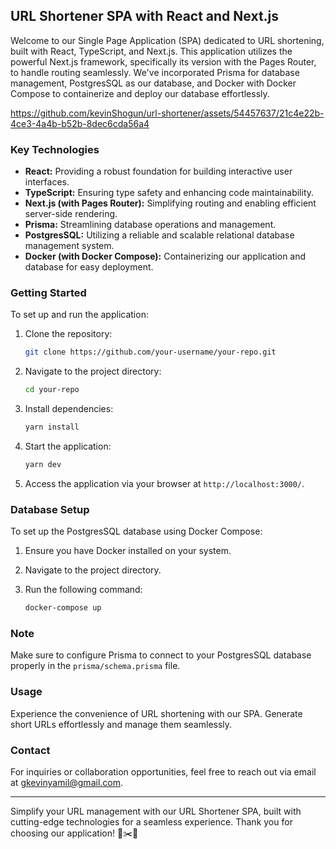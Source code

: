 ## URL Shortener SPA with React and Next.js

Welcome to our Single Page Application (SPA) dedicated to URL shortening, built with React, TypeScript, and Next.js. This application utilizes the powerful Next.js framework, specifically its version with the Pages Router, to handle routing seamlessly. We've incorporated Prisma for database management, PostgresSQL as our database, and Docker with Docker Compose to containerize and deploy our database effortlessly.

https://github.com/kevinShogun/url-shortener/assets/54457637/21c4e22b-4ce3-4a4b-b52b-8dec6cda56a4

### Key Technologies

- **React:** Providing a robust foundation for building interactive user interfaces.
- **TypeScript:** Ensuring type safety and enhancing code maintainability.
- **Next.js (with Pages Router):** Simplifying routing and enabling efficient server-side rendering.
- **Prisma:** Streamlining database operations and management.
- **PostgresSQL:** Utilizing a reliable and scalable relational database management system.
- **Docker (with Docker Compose):** Containerizing our application and database for easy deployment.

### Getting Started

To set up and run the application:

1. Clone the repository:

   ```bash
   git clone https://github.com/your-username/your-repo.git
   ```

2. Navigate to the project directory:

   ```bash
   cd your-repo
   ```

3. Install dependencies:

   ```bash
   yarn install
   ```

4. Start the application:

   ```bash
   yarn dev
   ```

5. Access the application via your browser at `http://localhost:3000/`.

### Database Setup

To set up the PostgresSQL database using Docker Compose:

1. Ensure you have Docker installed on your system.
2. Navigate to the project directory.
3. Run the following command:

   ```bash
   docker-compose up
   ```

### Note

Make sure to configure Prisma to connect to your PostgresSQL database properly in the `prisma/schema.prisma` file.

### Usage

Experience the convenience of URL shortening with our SPA. Generate short URLs effortlessly and manage them seamlessly.

### Contact

For inquiries or collaboration opportunities, feel free to reach out via email at [gkevinyamil@gmail.com](mailto:gkevinyamil@gmail.com).

---

Simplify your URL management with our URL Shortener SPA, built with cutting-edge technologies for a seamless experience. Thank you for choosing our application! 🔗✂️🚀
